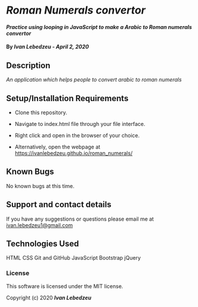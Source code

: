 # _Roman Numerals convertor_

#### _Practice using looping in JavaScript to make a Arabic to Roman numerals convertor_

#### By _**Ivan Lebedzeu - April 2, 2020**_

## Description

_An application which helps people to convert arabic to roman numerals_

## Setup/Installation Requirements

* Clone this repository.
* Navigate to index.html file through your file interface.
* Right click and open in the browser of your choice.

* Alternatively, open the webpage at https://ivanlebedzeu.github.io/roman_numerals/

## Known Bugs

No known bugs at this time.

## Support and contact details

If you have any suggestions or questions please email me at ivan.lebedzeu1@gmail.com

## Technologies Used

HTML
CSS
Git and GitHub
JavaScript
Bootstrap
jQuery

### License

This software is licensed under the MIT license.

Copyright (c) 2020 **_Ivan Lebedzeu_**
